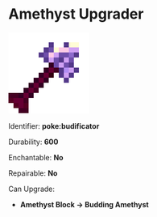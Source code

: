 # Amethyst Upgrader

![](https://github.com/ItsMePok/PFE/blob/wikiAssets/wikiMain/amethyst_upgrader.png?raw=true)

Identifier: **poke:budificator**

Durability: **600**

Enchantable: **No**

Repairable: **No**

Can Upgrade:

* **Amethyst Block -> Budding Amethyst**
